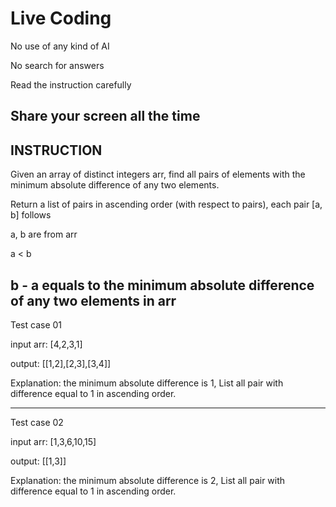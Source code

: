 # Live Coding
No use of any kind of AI

No search for answers

Read the instruction carefully

Share your screen all the time
---
## INSTRUCTION


Given an array of distinct integers arr, find all pairs of elements with the minimum absolute difference of any two elements.

Return a list of pairs in ascending order (with respect to pairs), each pair [a, b] follows

a, b are from arr

a < b

b - a equals to the minimum absolute difference of any two elements in arr
---
Test case 01

input arr: [4,2,3,1]

output: [[1,2],[2,3],[3,4]]

Explanation: the minimum absolute difference is 1, List all pair with difference equal to 1 in ascending order.

---
 Test case 02

input arr: [1,3,6,10,15]

output: [[1,3]]

Explanation: the minimum absolute difference is 2, List all pair with difference equal to 1 in ascending order.